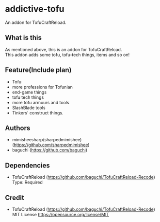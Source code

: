 # addictive-tofu
An addon for TofuCraftReload.  
## What is this
As mentioned above, this is an addon for TofuCraftReload.  
This addon adds some tofu, tofu-tech things, items and so on!  
## Feature(Include plan)
- Tofu
- more professions for Tofunian
- end-game things
- tofu tech things
- more tofu armours and tools
- SlashBlade tools
- Tinkers' construct things.
## Authors
- mimisheesharp(sharpedmimishee) (https://github.com/sharpedmimishee)
- baguchi (https://github.com/baguchi)
## Dependencies
- TofuCraftReload (https://github.com/baguchi/TofuCraftReload-Recode)  
Type: Required
## Credit
- TofuCraftReload (https://github.com/baguchi/TofuCraftReload-Recode)  
MIT License https://opensource.org/license/MIT
